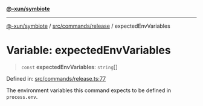 [**@-xun/symbiote**](../../../../README.md)

***

[@-xun/symbiote](../../../../README.md) / [src/commands/release](../README.md) / expectedEnvVariables

# Variable: expectedEnvVariables

> `const` **expectedEnvVariables**: `string`[]

Defined in: [src/commands/release.ts:77](https://github.com/Xunnamius/symbiote/blob/b62abf3b41ef4fb16014d3e799397a1e70b68b47/src/commands/release.ts#L77)

The environment variables this command expects to be defined in
`process.env`.
